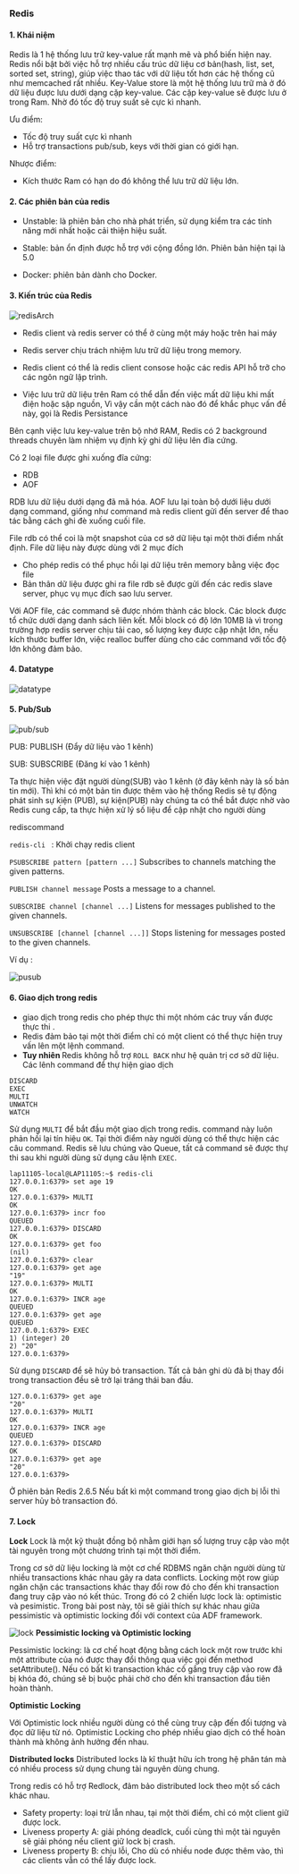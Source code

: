 ### Redis
#### 1. Khái niệm
Redis là 1 hệ thống lưu trữ key-value rất mạnh mẽ và phổ biến hiện nay. Redis nổi bật bởi việc hỗ trợ nhiều cấu trúc dữ liệu cơ bản(hash, list, set, sorted set, string), giúp việc thao tác với dữ liệu tốt hơn các hệ thống cũ như memcached rất nhiều.
Key-Value store là một hệ thống lưu trữ mà ở đó dữ liệu được lưu dưới dạng cặp key-value. Các cặp key-value sẽ được lưu ở trong Ram. Nhờ đó tốc độ truy suất sẽ cực kì nhanh.

Ưu điểm: 
+ Tốc độ truy suất cực kì nhanh
+ Hỗ trợ transactions pub/sub, keys với thời gian có giới hạn.

Nhược điểm: 
+ Kích thước Ram có hạn do đó không thể lưu trữ dữ liệu lớn.

#### 2. Các phiên bản của redis

+ Unstable: là phiên bản cho nhà phát triển, sử dụng 
kiểm tra các tính năng mới nhất hoặc cải thiện hiệu suất.

+ Stable: bản ổn định được hỗ trợ với cộng đồng lớn. Phiên bản hiện tại là 5.0

+ Docker: phiên bản dành cho Docker.

#### 3. Kiến trúc của Redis

![redisArch](./images/redis-client-server.jpg)

+ Redis client và redis server có thể ở cùng một máy hoặc trên hai máy 

+ Redis server chịu trách nhiệm lưu trữ dữ liệu trong memory.

+ Redis client có thể là redis client consose hoặc các redis API hỗ trỡ cho các ngôn ngữ lập trình.

+ Việc lưu trữ dữ liệu trên Ram có thể dẫn đến việc mất dữ liệu khi mất điện hoặc sập nguồn, Vì vậy cần một cách nào đó để khắc phục vấn đề này, gọi là Redis Persistance

Bên cạnh việc lưu key-value trên bộ nhớ RAM, Redis có 2 background threads chuyên làm nhiệm vụ định kỳ ghi dữ liệu lên đĩa cứng.

Có 2 loại file được ghi xuống đĩa cứng:

+ RDB
+ AOF

RDB lưu dữ liệu dưới dạng đã mã hóa. AOF lưu lại toàn bộ dưới liệu dưới dạng command, giống như command mà redis client gửi đến server để thao tác bằng cách ghi đè xuống cuối file.

File rdb có thể coi là một snapshot của cơ sở dữ liệu tại một thời điểm nhất định. File dữ liệu này được dùng với 2 mục đích


+ Cho phép redis có thể phục hồi lại dữ liệu trên memory bằng việc đọc file
+ Bản thân dữ liệu được ghi ra file rdb sẽ được gửi đến các redis slave server, phục vụ mục đích sao lưu server.


Với AOF file, các command sẽ được nhóm thành các block. Các block được tổ chức dưới dạng danh sách liên kết. Mỗi block có độ lớn 10MB là vì trong trường hợp redis server chịu tải cao, số lượng key được cập nhật lớn, nếu kích thước buffer lớn, việc realloc buffer dùng cho các command với tốc độ lớn không đảm bảo.

#### 4. Datatype

![datatype](./images/data-type-redis.png)

#### 5. Pub/Sub

![pub/sub](./images/pub_sub-300x257.png)

PUB: PUBLISH (Đẩy dữ liệu vào 1 kênh)

SUB:  SUBSCRIBE (Đăng kí vào 1 kênh)

Ta thực hiện việc đặt người dùng(SUB) vào 1 kênh (ở đây kênh này là số bản tin mới). Thì khi có một bản tin được thêm vào hệ thống Redis sẽ tự động phát sinh sự kiện (PUB), sự kiện(PUB) này chúng ta có thể bắt được nhờ vào Redis cung cấp, ta thực hiện xử lý số liệu để cập nhật cho người dùng

rediscommand

`redis-cli ` : Khởi chạy redis client

`PSUBSCRIBE pattern [pattern ...]`
Subscribes to channels matching the given patterns.

`PUBLISH channel message`
Posts a message to a channel.

`SUBSCRIBE channel [channel ...]`
Listens for messages published to the given channels.

`UNSUBSCRIBE [channel [channel ...]]`
Stops listening for messages posted to the given channels.

Ví dụ :

![pusub](./images/redispubsub.png)

#### 6. Giao dịch trong redis

- giao dịch trong redis cho phép thực thi một nhóm các truy vấn được thực thi .
- Redis đảm bảo tại một thời điểm chỉ có một client có thể thực hiện truy vấn lên một lệnh command.
- <b>Tuy nhiên </b> Redis không hỗ trợ `ROLL BACK` như hệ quản trị cơ sở dữ liệu.
Các lênh command để thự hiện giao dịch
```
DISCARD
EXEC
MULTI
UNWATCH
WATCH
```

Sử dụng `MULTI` để bắt đầu một giao dịch trong redis. command này luôn phản hồi lại tín hiệu `OK`. Tại thời điểm này người dùng có thể thực hiện các câu command. Redis sẽ lưu chúng vào Queue, tất cả command sẽ được thự thi sau khi người dùng sử dụng câu lệnh `EXEC`.

```
lap11105-local@LAP11105:~$ redis-cli
127.0.0.1:6379> set age 19
OK
127.0.0.1:6379> MULTI
OK
127.0.0.1:6379> incr foo
QUEUED
127.0.0.1:6379> DISCARD
OK
127.0.0.1:6379> get foo
(nil)
127.0.0.1:6379> clear
127.0.0.1:6379> get age
"19"
127.0.0.1:6379> MULTI
OK
127.0.0.1:6379> INCR age
QUEUED
127.0.0.1:6379> get age
QUEUED
127.0.0.1:6379> EXEC
1) (integer) 20
2) "20"
127.0.0.1:6379> 

```

Sử dụng `DISCARD` để sẽ hủy bỏ transaction. Tất cả bản ghi dù đã bị thay đổi trong transaction đều sẽ trở lại tráng thái ban đầu.

```
127.0.0.1:6379> get age
"20"
127.0.0.1:6379> MULTI
OK
127.0.0.1:6379> INCR age
QUEUED
127.0.0.1:6379> DISCARD
OK
127.0.0.1:6379> get age
"20"
127.0.0.1:6379> 

```

Ở phiên bản Redis 2.6.5 Nếu bất kì một command trong giao dịch bị lỗi thì server hủy bỏ transaction đó.

#### 7. Lock

<b>Lock</b>
Lock là một kỹ thuật đồng bộ nhằm giới hạn số lượng truy cập vào một tài nguyên trong một chương trình tại một thời điểm.

Trong cơ sở dữ liệu locking là một cơ chế RDBMS ngăn chặn người dùng từ nhiều transactions khác nhau gây ra data conflicts. Locking một row giúp ngăn chặn các transactions khác thay đổi row đó cho đến khi transaction đang truy cập vào nó kết thúc. Trong đó có 2 chiến lược lock là: optimistic và pesimistic. Trong bài post này, tôi sẽ giải thích sự khác nhau giữa pessimistic và optimistic locking đối với context của ADF framework.

![lock](./images/locking.png)
<b>Pessimistic locking và Optimistic locking</b>

Pessimistic locking: là cơ chế  hoạt động bằng cách lock một row trước khi một attribute của nó được thay đổi thông qua việc gọi đến method setAttribute(). Nếu có bất kì transaction khác cố gắng truy cập vào row đã bị khóa đó, chúng sẽ bị buộc phải chờ cho đến khi transaction đầu tiên hoàn thành.

<b>Optimistic Locking</b>

Với Optimistic lock nhiều người dùng có thể cùng truy cập đến đối tượng và đọc dữ liệu từ nó. 
Optimistic Locking cho phép nhiều giao dịch có thể hoàn thành mà không ảnh hưởng đến nhau. 

<b>Distributed locks</b> 
Distributed locks là kĩ thuật hữu ích trong hệ phân tán mà có nhiều process sử dụng chung tài nguyên dùng chung.

Trong redis có hỗ trợ Redlock, đảm bảo distributed lock theo một số  cách khác nhau.

+ Safety property: loại trừ lẫn nhau, tại một thời điểm, chỉ có một client giữ được lock.
+ Liveness property A: giải phóng deadlck, cuối cùng thì một tài nguyên sẽ giải phóng nếu client giữ lock bị crash.
+ Liveness property B: chịu lỗi, Cho dù có nhiều node được thêm vào, thì các clients vẫn có thể lấy được lock. 